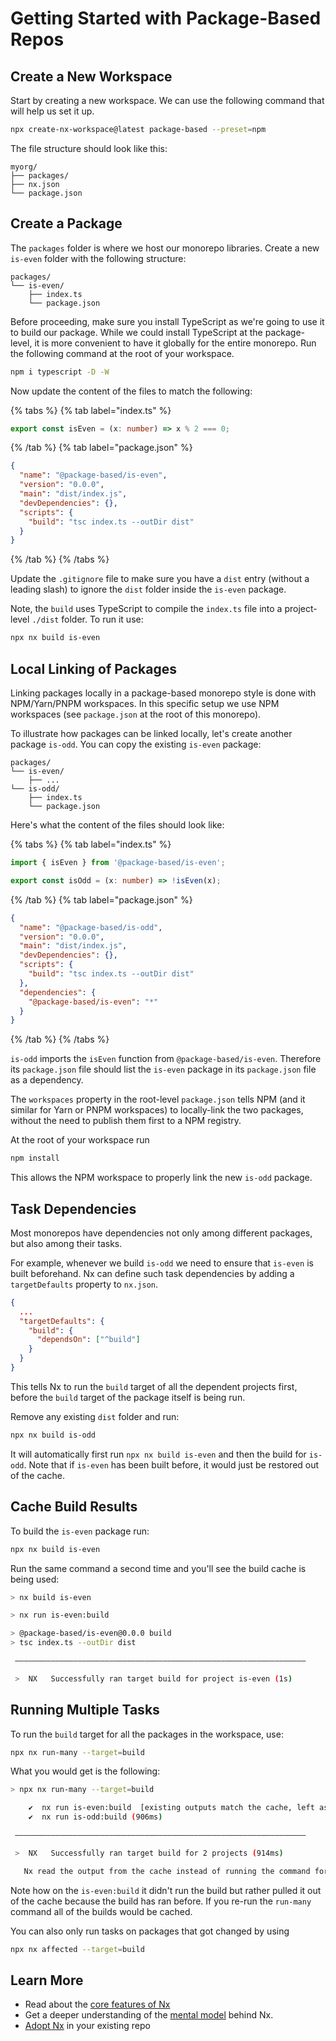 # Getting Started with Package-Based Repos

## Create a New Workspace

Start by creating a new workspace. We can use the following command that will help us set it up.

```bash
npx create-nx-workspace@latest package-based --preset=npm
```

The file structure should look like this:

```treeview
myorg/
├── packages/
├── nx.json
└── package.json
```

## Create a Package

The `packages` folder is where we host our monorepo libraries. Create a new `is-even` folder with the following structure:

```treeview
packages/
└── is-even/
    ├── index.ts
    └── package.json
```

Before proceeding, make sure you install TypeScript as we're going to use it to build our package. While we could install TypeScript at the package-level, it is more convenient to have it globally for the entire monorepo. Run the following command at the root of your workspace.

```bash
npm i typescript -D -W
```

Now update the content of the files to match the following:

{% tabs %}
{% tab label="index.ts" %}

```ts {% fileName="packages/is-even/index.ts" %}
export const isEven = (x: number) => x % 2 === 0;
```

{% /tab %}
{% tab label="package.json" %}

```json {% fileName="packages/is-even/package.json" %}
{
  "name": "@package-based/is-even",
  "version": "0.0.0",
  "main": "dist/index.js",
  "devDependencies": {},
  "scripts": {
    "build": "tsc index.ts --outDir dist"
  }
}
```

{% /tab %}
{% /tabs %}

Update the `.gitignore` file to make sure you have a `dist` entry (without a leading slash) to ignore the `dist` folder inside the `is-even` package.

Note, the `build` uses TypeScript to compile the `index.ts` file into a project-level `./dist` folder. To run it use:

```bash
npx nx build is-even
```

## Local Linking of Packages

Linking packages locally in a package-based monorepo style is done with NPM/Yarn/PNPM workspaces. In this specific setup we use NPM workspaces (see `package.json` at the root of this monorepo).

To illustrate how packages can be linked locally, let's create another package `is-odd`. You can copy the existing `is-even` package:

```treeview
packages/
└── is-even/
    ├── ...
└── is-odd/
    ├── index.ts
    └── package.json
```

Here's what the content of the files should look like:

{% tabs %}
{% tab label="index.ts" %}

```ts {% fileName="packages/is-odd/index.ts" %}
import { isEven } from '@package-based/is-even';

export const isOdd = (x: number) => !isEven(x);
```

{% /tab %}
{% tab label="package.json" %}

```json {% fileName="packages/is-odd/package.json" %}
{
  "name": "@package-based/is-odd",
  "version": "0.0.0",
  "main": "dist/index.js",
  "devDependencies": {},
  "scripts": {
    "build": "tsc index.ts --outDir dist"
  },
  "dependencies": {
    "@package-based/is-even": "*"
  }
}
```

{% /tab %}
{% /tabs %}

`is-odd` imports the `isEven` function from `@package-based/is-even`. Therefore its `package.json` file should list the `is-even` package in its `package.json` file as a dependency.

The `workspaces` property in the root-level `package.json` tells NPM (and it similar for Yarn or PNPM workspaces) to locally-link the two packages, without the need to publish them first to a NPM registry.

At the root of your workspace run

```bash
npm install
```

This allows the NPM workspace to properly link the new `is-odd` package.

## Task Dependencies

Most monorepos have dependencies not only among different packages, but also among their tasks.

For example, whenever we build `is-odd` we need to ensure that `is-even` is built beforehand. Nx can define such task dependencies by adding a `targetDefaults` property to `nx.json`.

```json {% fileName="nx.json" %}
{
  ...
  "targetDefaults": {
    "build": {
      "dependsOn": ["^build"]
    }
  }
}
```

This tells Nx to run the `build` target of all the dependent projects first, before the `build` target of the package itself is being run.

Remove any existing `dist` folder and run:

```bash
npx nx build is-odd
```

It will automatically first run `npx nx build is-even` and then the build for `is-odd`. Note that if `is-even` has been built before, it would just be restored out of the cache.

## Cache Build Results

To build the `is-even` package run:

```bash
npx nx build is-even
```

Run the same command a second time and you'll see the build cache is being used:

```bash
> nx build is-even

> nx run is-even:build

> @package-based/is-even@0.0.0 build
> tsc index.ts --outDir dist

 —————————————————————————————————————————————————————————————————

 >  NX   Successfully ran target build for project is-even (1s)
```

## Running Multiple Tasks

To run the `build` target for all the packages in the workspace, use:

```bash
npx nx run-many --target=build
```

What you would get is the following:

```bash
> npx nx run-many --target=build

    ✔  nx run is-even:build  [existing outputs match the cache, left as is]
    ✔  nx run is-odd:build (906ms)

 —————————————————————————————————————————————————————————————————

 >  NX   Successfully ran target build for 2 projects (914ms)

   Nx read the output from the cache instead of running the command for 1 out of 2 tasks.
```

Note how on the `is-even:build` it didn't run the build but rather pulled it out of the cache because the build has ran before. If you re-run the `run-many` command all of the builds would be cached.

You can also only run tasks on packages that got changed by using

```bash
npx nx affected --target=build
```

## Learn More

- Read about the [core features of Nx](/core-features)
- Get a deeper understanding of the [mental model](/concepts/mental-model) behind Nx.
- [Adopt Nx](/recipes/adopting-nx) in your existing repo
